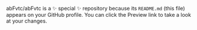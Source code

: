 
abFvtc/abFvtc is a ✨ special ✨ repository because its `README.md` (this file) appears on your GitHub profile.
You can click the Preview link to take a look at your changes.

